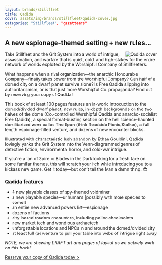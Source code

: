 ```yaml
---
layout: brands/stillfleet
title: Qadida
cover: assets/img/brands/stillfleet/qadida-cover.jpg
categories: "Stillfleet", "gazetteers"
---
```


## A new espionage-themed setting + new rules…

<img src="{{ '/assets/img/qadida/cover-bg.jpg' }}" style="float: right; max-width: 33%;" alt="Qadida cover" />

Take Stillfleet and the Grit System into a world of intrigue, assassination, and warfare that is quiet, cold, and high-stakes for the entire network of worlds exploited by the Worshipful Company of Stillfleeters.

What happens when a rival organization—the anarchic Honourable Company—finally takes power from the Worshipful Company? Can half of a domed city on a dwarf planet survive alone? Is Free Qadida slipping into authoritarianism, or is that just more Worshipful Co. propaganda? Find out by reserving your copy of Qadida!

This book of at least 100 pages features an in-world introduction to the domed/divided dwarf planet, new rules, in-depth backgrounds on the two halves of the dome (Co.-controlled Worshipful Qadida and anarcho-socialist Free Qadida), a special format-busting section on the hell science-haunted demilitarized zone called The Span (think Roadside Picnic/Stalker), a full-length espionage-filled venture, and dozens of new encounter blocks.

Illustrated with characteristic lush abandon by Ethan Gouldini, Qadida lovingly yanks the Grit System into the Venn-diagrammed genres of detective fiction, environmental horror, and cold-war intrigue.

If you're a fan of Spire or Blades in the Dark looking for a fresh take on some familiar themes, this will scratch your itch while introducing you to a kickass new game. Get it today—but don’t tell the Man a damn thing. 😎

### Qadida features

- 4 new playable classes of spy-themed voidminer
- a new playable species—unhumans [possibly with more species to come!]
- an entire new advanced powers list—espionage
- dozens of factions
- city-based random encounters, including police checkpoints
- new market tech and wondrous archaetech
- unforgettable locations and NPCs in and around the domed/divided city
- at least full (ad)venture to pull your table into webs of intrigue right away

*NOTE, we are showing DRAFT art and pages of layout as we actively work on this book!*

[Reserve your copy of Qadida today >](https://www.kickstarter.com/projects/wythe/qadida-a-spy-filled-stillfleet-gazetteer)